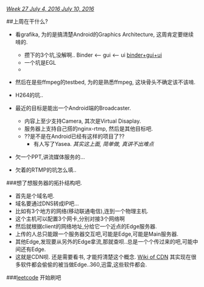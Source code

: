*[Week 27	July 4, 2016	July 10, 2016](http://www.epochconverter.com/weeks/2016)*

##上周在干什么?
* 看grafika, 为的是搞清楚Android的Graphics Architecture, 这周肯定要继续啃的.
  * 攒下的3个坑,没解啊.. Binder <-- gui <-- ui [binder+gui+ui](http://androidxref.com/5.1.1_r6/xref/frameworks/native/libs/)
  * 一个坑是EGL
  * 
* 然后在是些ffmpeg的testbed, 为的是熟悉ffmpeg, 这块骨头不确定该不该啃.
* H264的坑..
* 最近的目标是能出一个Android端的Broadcaster.
  * 内容上至少支持Camera, 其次是Virtual Disaplay.
  * 服务器上支持自己搭的nginx-rtmp, 然后是其他目标吧.
  * ??是不是在Android已经有这样的项目了??
    * 有人写了Yasea. *其实这上面, 简单做, 真讲不出难点*
   
* 欠一个PPT,讲流媒体服务的...
* 欠着的RTMP的坑怎么填..

###想了想服务器的拓扑结构吧.
* 首先是个域名吧.
* 域名要通过DNS转成IP吧...
* 比如有3个地方的网络(移动联通电信),连到一个物理主机.
* 这个主机可以配置3个网卡,分别对接3个网络啊
* 然后就根据client的网络地址,分给它一个近点的Edge服务器.
* 上传的人总只能跟一个服务器交互吧,可能是Edge,可能是Main服务器.
* 其他Edge,发现要从另外的Edge拿流,那就查呗..总是一个个传过来的吧,可能中间还有Edge.
* 这就是CDN呗.
还是需要看书, 才能捋清楚这个概念.
[Wiki of CDN](https://en.wikipedia.org/wiki/Content_delivery_network)
其实现在很多软件都会偷偷的被当做Edge..360,迅雷,这些软件都会.

###[leetcode](https://leetcode.com/)
开始刷吧